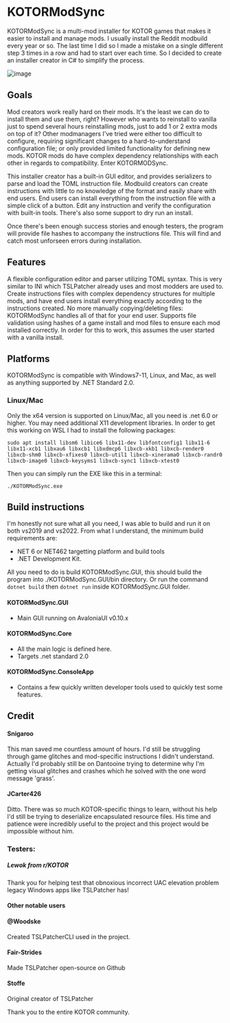 # KOTORModSync
KOTORModSync is a multi-mod installer for KOTOR games that makes it easier to install and manage mods. I usually install the Reddit modbuild every year or so. The last time I did so I made a mistake on a single different step 3 times in a row and had to start over each time. So I decided to create an installer creator in C# to simplify the process.

![image](https://github.com/th3w1zard1/KOTORModSync/assets/2219836/beb2259b-0417-4a75-bc10-8de0345b3e2f)


## Goals
Mod creators work really hard on their mods. It's the least we can do to install them and use them, right? However who wants to reinstall to vanilla just to spend several hours reinstalling mods, just to add 1 or 2 extra mods on top of it?
Other modmanagers I've tried were either too difficult to configure, requiring significant changes to a hard-to-understand configuration file; or only provided limited functionality for defining new mods. KOTOR mods do have complex dependency relationships with each other in regards to compatibility.
Enter KOTORMODSync.

This installer creator has a built-in GUI editor, and provides serializers to parse and load the TOML instruction file. Modbuild creators can create instructions with little to no knowledge of the format and easily share with end users. End users can install everything from the instruction file with a simple click of a button. Edit any instruction and verify the configuration with built-in tools. There's also some support to dry run an install.

Once there's been enough success stories and enough testers, the program will provide file hashes to accompany the instructions file. This will find and catch most unforseen errors during installation.


## Features
A flexible configuration editor and parser utilizing TOML syntax. This is very similar to INI which TSLPatcher already uses and most modders are used to.
Create instructions files with complex dependency structures for multiple mods, and have end users install everything exactly according to the instructions created. No more manually copying/deleting files: KOTORModSync handles all of that for your end user.
Supports file validation using hashes of a game install and mod files to ensure each mod installed correctly. In order for this to work, this assumes the user started with a vanilla install.

## Platforms
KOTORModSync is compatible with Windows7-11, Linux, and Mac, as well as anything supported by .NET Standard 2.0.

### Linux/Mac
Only the x64 version is supported on Linux/Mac, all you need is .net 6.0 or higher. You may need additional X11 development libraries. In order to get this working on WSL I had to install the following packages:

`sudo apt install libsm6 libice6 libx11-dev libfontconfig1 libx11-6 libx11-xcb1 libxau6 libxcb1 libxdmcp6 libxcb-xkb1 libxcb-render0 libxcb-shm0 libxcb-xfixes0 libxcb-util1 libxcb-xinerama0 libxcb-randr0 libxcb-image0 libxcb-keysyms1 libxcb-sync1 libxcb-xtest0`

Then you can simply run the EXE like this in a terminal:

`./KOTORModSync.exe`


## Build instructions
I'm honestly not sure what all you need, I was able to build and run it on both vs2019 and vs2022. From what I understand, the minimum build requirements are:
- NET 6 or NET462 targetting platform and build tools
- .NET Development Kit.

All you need to do is build KOTORModSync.GUI, this should build the program into ./KOTORModSync.GUI/bin directory. Or run the command `dotnet build` then `dotnet run` inside KOTORModSync.GUI folder.

#### KOTORModSync.GUI
- Main GUI running on AvaloniaUI v0.10.x
#### KOTORModSync.Core
- All the main logic is defined here.
- Targets .net standard 2.0
#### KOTORModSync.ConsoleApp
- Contains a few quickly written developer tools used to quickly test some features.


## Credit
#### Snigaroo
This man saved me countless amount of hours. I'd still be struggling through game glitches and mod-specific instructions I didn't understand. Actually I'd probably still be on Dantooine trying to determine why I'm getting visual glitches and crashes which he solved with the one word message 'grass'.

#### JCarter426
Ditto. There was so much KOTOR-specific things to learn, without his help I'd still be trying to deserialize encapsulated resource files. His time and patience were incredibly useful to the project and this project would be impossible without him.

### Testers:
##### Lewok from r/KOTOR
Thank you for helping test that obnoxious incorrect UAC elevation problem legacy Windows apps like TSLPatcher has!

#### Other notable users
#### @Woodske
Created TSLPatcherCLI used in the project.

#### Fair-Strides
Made TSLPatcher open-source on Github

#### Stoffe
Original creator of TSLPatcher

Thank you to the entire KOTOR community.
